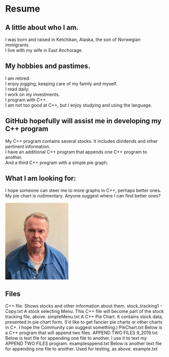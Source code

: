 # Resume  
## A little about who I am.  
I was born and raised in Ketchikan, Alaska, the son of Norwegian immigrants.      
I live with my wife in East Anchorage.  

## My hobbies and pastimes.  
I am retired.  
I enjoy jogging, keeping care of my family and myself.  
I read daily.  
I work on my investments.  
I program with C++.  
I am not too good at C++, but I enjoy studying and using the language.    

## GitHub hopefully will assist me in developing my C++ program  
My C++ program contains several stocks. 
It includes dividends and other pertinent information.  
I have an additional C++ program that appends one C++ program to another.  
And a third C++ program with a simple pie graph.  

## What I am looking for:  
I hope someone can steer me to more graphs in C++, perhaps better ones.  
My pie chart is rudimentary.  Anyone suggest where I can find better ones?  

![headshot](ALBUEsmall.gif)  

## Files   
  
C++ file. Shows stocks and other information about them.
stock_tracking1 - Copy.txt
A stock selecting Menu. This C++ file will become part of the stock tracking file, above.
simpleMenu.txt
A C++ Pie Chart.
It contains stock data, presented in pie chart form.
(I'd like to get fancier pie charts or other charts in C+.
I hope the Community can suggest something.)
PieChart.txt
Below is a C++ program that will append two files.
APPEND TWO FILES 9_2019.txt
Below is text file for appending one file to another. I use it to text my APPEND TWO FILES program.
examplesppend.txt
Below is another text file for appending one file to another. Used for testing, as above.
example.txt
